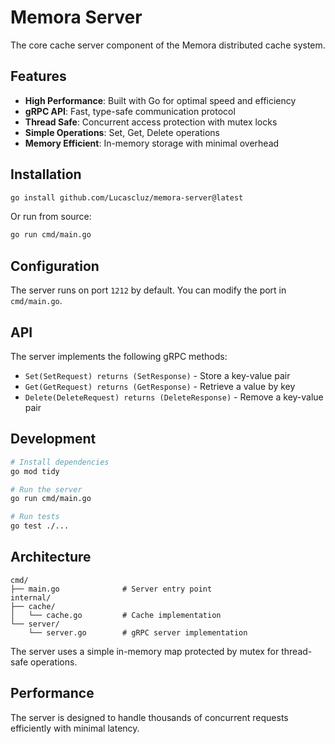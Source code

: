 # Memora Server

The core cache server component of the Memora distributed cache system.

## Features

- **High Performance**: Built with Go for optimal speed and efficiency
- **gRPC API**: Fast, type-safe communication protocol
- **Thread Safe**: Concurrent access protection with mutex locks
- **Simple Operations**: Set, Get, Delete operations
- **Memory Efficient**: In-memory storage with minimal overhead

## Installation

```bash
go install github.com/Lucascluz/memora-server@latest
```

Or run from source:

```bash
go run cmd/main.go
```

## Configuration

The server runs on port `1212` by default. You can modify the port in `cmd/main.go`.

## API

The server implements the following gRPC methods:

- `Set(SetRequest) returns (SetResponse)` - Store a key-value pair
- `Get(GetRequest) returns (GetResponse)` - Retrieve a value by key
- `Delete(DeleteRequest) returns (DeleteResponse)` - Remove a key-value pair

## Development

```bash
# Install dependencies
go mod tidy

# Run the server
go run cmd/main.go

# Run tests
go test ./...
```

## Architecture

```
cmd/
├── main.go              # Server entry point
internal/
├── cache/
│   └── cache.go         # Cache implementation
└── server/
    └── server.go        # gRPC server implementation
```

The server uses a simple in-memory map protected by mutex for thread-safe operations.

## Performance

The server is designed to handle thousands of concurrent requests efficiently with minimal latency.